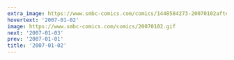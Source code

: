 ```yaml
---
extra_image: https://www.smbc-comics.com/comics/1448584273-20070102after.png
hovertext: '2007-01-02'
image: https://www.smbc-comics.com/comics/20070102.gif
next: '2007-01-03'
prev: '2007-01-01'
title: '2007-01-02'
---
```


